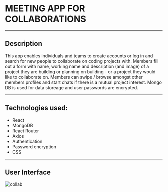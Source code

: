 # MEETING APP FOR COLLABORATIONS

---

## Description 

This app enables individuals and teams to create accounts or log in and search for new people to collaborate on coding projects with. Members fill out a form with name, working name and description (and image) of a project they are building or planning on building - or a project they would like to collaborate on. Members can swipe / browse amongst other members profiles and start chats if there is a mutual project interest. Mongo DB is used for data storeage and user passwords are encrypted. 

---

## Technologies used:

- React 
- MongoDB
- React Router
- Axios
- Authentication
- Password encryption
- CSS

---
## User Interface

![collab](https://github.com/AnnaAxelsson051/Meeting-App-For-Coding-Collaborations/assets/103879144/9718b840-2713-4f10-95df-8ff3dc3e1f78)

